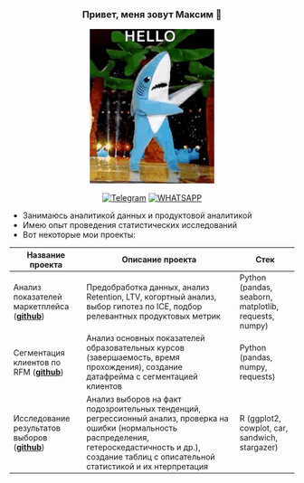 ### <p align="center">  Привет, меня зовут Максим 🦈 </p>

<p align="center">
  <img src="https://github.com/simikden/simikden/blob/1354121460a287eba689e99df01c7f2507a619e1/shark-dance.gif"  alt="animated" />
</p>

<div align="center">

  <a href="">[![Telegram](https://img.shields.io/badge/-Telegram-27A7E7?style=for-the-badge&logo=telegram)](https://t.me/gizzaelli)</a>
  <a href="">[![WHATSAPP](https://img.shields.io/badge/-WHATSAPP-28D146?style=for-the-badge&logo=whatsapp&logoColor=FFFFFF)](https://wa.me/qr/3FK62VRVYNYTE1)</a>

</div>

* Занимаюсь аналитикой данных и продуктовой аналитикой
* Имею опыт проведения статистических исследований 
* Вот некоторые мои проекты:  

|Название проекта| Описание проекта| Стек|
|----------------|-----------------|-----|
|Анализ показателей маркетплейса (__[github](https://github.com/simikden/product_project)__)|Предобработка данных, анализ Retention, LTV, когортный анализ, выбор гипотез по ICE, подбор релевантных продуктовых метрик |Python (pandas, seaborn, matplotlib, requests, numpy)|
|Сегментация клиентов по RFM (__[github](https://github.com/simikden/RFM_project)__)|Анализ основных показателей образовательных курсов (завершаемость, время прохождения), создание датафрейма с сегментацией клиентов |Python (pandas, numpy, requests)|
|Исследование результатов выборов (__[github](https://github.com/simikden/electoral_project)__)|Анализ выборов на факт подозроительных тенденций, регрессионный анализ, проверка на ошибки (нормальность распределения, гетероскедастичность и др.), создание таблиц с описательной статистикой и их нтерпретация |R (ggplot2, cowplot, car, sandwich, stargazer)|

